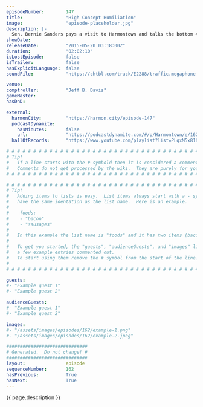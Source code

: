```yaml
---
episodeNumber:        147
title:                "High Concept Humiliation"
image:                "episode-placeholder.jpg"
description: |-
  Sen. Bernie Sanders pays a visit to Harmontown and talks the bottom 45 percent of the top 60 percent of the top 1 percent.
showDate:             
releaseDate:          "2015-05-20 03:18:00Z"
duration:             "02:02:10"
isLostEpisode:        false
isTrailer:            false
hasExplicitLanguage:  false
soundFile:            "https://chtbl.com/track/E2288/traffic.megaphone.fm/STA2993846717.mp3?updated=1562005100"

venue:                
comptroller:          "Jeff B. Davis"
gameMaster:           
hasDnD:               

external:
  harmonCity:         "https://harmon.city/episode-147"
  podcastDynamite:
    hasMinutes:       false
    url:              "https://podcastdynamite.com/#/p/Harmontown/e/162/147"
  hallOfRecords:      "https://www.youtube.com/playlist?list=PLqxM5x81hNObM8JEiDe3u6gCDgjZNO_tI"

# # # # # # # # # # # # # # # # # # # # # # # # # # # # # # # # # # # # # # # # # # # # #
# Tip!
#   If a line starts with the # symbold then it is considered a comment.
#   Comments do not get processed by the wiki.  They are purely for your information.
# # # # # # # # # # # # # # # # # # # # # # # # # # # # # # # # # # # # # # # # # # # # #

# # # # # # # # # # # # # # # # # # # # # # # # # # # # # # # # # # # # # # # # # # # # #
# Tip!
#   Adding items to lists is easy.  List items always start with a - symbol and have
#   have the same identation as the list name.  Here is an example.
#
#    foods:
#    - "bacon"
#    - "sausages"
#
#   In this example the list name is "foods" and it has two items (bacon, and sausages).
#
#   To get you started, the "guests", "audienceGuests", and "images" lists below have
#   a few example entries commented out.
#   To start using them remove the # symbol from the start of the line.
#
# # # # # # # # # # # # # # # # # # # # # # # # # # # # # # # # # # # # # # # # # # # # #

guests:
#- "Example guest 1"
#- "Example guest 2"

audienceGuests:
#- "Example guest 1"
#- "Example guest 2"

images:
#- "/assets/images/episodes/162/example-1.png"
#- "/assets/images/episodes/162/example-2.jpeg"

##############################
# Generated.  Do not change! #
##############################
layout:               episode
sequenceNumber:       162
hasPrevious:          True
hasNext:              True
---
```


<!-- The episode description will be rendered here -->
{{ page.description }}

<!-- Add your content BELOW here -->
<!-- vvvvvvvvvvvvvvvvvvvvvvvvvvv -->




<!-- ^^^^^^^^^^^^^^^^^^^^^^^^^^^ -->
<!-- Add your content ABOVE here -->

<!-- The episode gallery will be rendered here -->